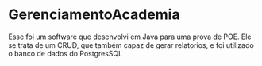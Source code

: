 # GerenciamentoAcademia

Esse foi um software que desenvolvi em Java para uma prova de POE. Ele se trata de um CRUD, que também capaz de gerar relatorios, e foi utilizado o banco de dados do PostgresSQL
